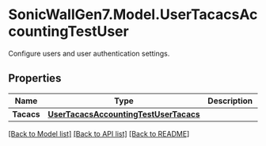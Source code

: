 # SonicWallGen7.Model.UserTacacsAccountingTestUser
Configure users and user authentication settings.

## Properties

Name | Type | Description | Notes
------------ | ------------- | ------------- | -------------
**Tacacs** | [**UserTacacsAccountingTestUserTacacs**](UserTacacsAccountingTestUserTacacs.md) |  | [optional] 

[[Back to Model list]](../README.md#documentation-for-models) [[Back to API list]](../README.md#documentation-for-api-endpoints) [[Back to README]](../README.md)

